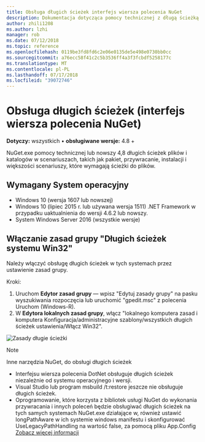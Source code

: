```yaml
---
title: Obsługa długich ścieżek interfejs wiersza polecenia NuGet
description: Dokumentacja dotycząca pomocy technicznej z długą ścieżką nuget.exe
author: zhili1208
ms.author: lzhi
manager: rob
ms.date: 07/12/2018
ms.topic: reference
ms.openlocfilehash: 0119be3fd8fd6c2e06e0135de5e498e0730bb0cc
ms.sourcegitcommit: a76ecc58f41c2c5b3536ff4a3f3fcbdf5258177c
ms.translationtype: MT
ms.contentlocale: pl-PL
ms.lasthandoff: 07/17/2018
ms.locfileid: "39072746"
---
```

# <a name="long-path-support-nuget-cli"></a>Obsługa długich ścieżek (interfejs wiersza polecenia NuGet)

**Dotyczy:** wszystkich &bullet; **obsługiwane wersje:** 4.8 +

NuGet.exe pomocy technicznej lub nowszy 4,8 długich ścieżek plików i katalogów w scenariuszach, takich jak pakiet, przywracanie, instalacji i większości scenariuszy, które wymagają ścieżki do plików.

## <a name="required-operating-system"></a>Wymagany System operacyjny

-   Windows 10 (wersja 1607 lub nowszej)
-   Windows 10 (lipiec 2015 r. lub używana wersja 1511) .NET Framework w przypadku uaktualnienia do wersji 4.6.2 lub nowszy.
-   System Windows Server 2016 (wszystkie wersje)

## <a name="enable-win32-long-paths-group-policy"></a>Włączanie zasad grupy "Długich ścieżek systemu Win32"

Należy włączyć obsługę długich ścieżek w tych systemach przez ustawienie zasad grupy.

Kroki:
1. Uruchom **Edytor zasad grupy** — wpisz "Edytuj zasady grupy" na pasku wyszukiwania rozpoczęcia lub uruchomić "gpedit.msc" z polecenia Uruchom (Windows-R).
2. W **Edytora lokalnych zasad grupy**, włącz "lokalnego komputera zasad i komputera Konfiguracja/administracyjne szablony/wszystkich długich ścieżek ustawienia/Włącz Win32".

![Zasady długie ścieżki](media/LongPathPolicy.png)


> [!Note]
> Inne narzędzia NuGet, do obsługi długich ścieżek
>
> -   Interfejsu wiersza polecenia DotNet obsługuje długich ścieżek niezależnie od systemu operacyjnego i wersji.
> -   Visual Studio lub program msbuild /t:restore jeszcze nie obsługuje długich ścieżek.
> -   Oprogramowanie, które korzysta z bibliotek usługi NuGet do wykonania przywracania i innych poleceń będzie obsługiwać długich ścieżek na tych samych systemach NuGet.exe działające w, również ustawić longPathAware w ich systemie windows manifestu i skonfigurować UseLegacyPathHandling na wartość false, za pomocą pliku App.Config [ Zobacz więcej informacji](https://blogs.msdn.microsoft.com/jeremykuhne/2016/07/30/net-4-6-2-and-long-paths-on-windows-10/)

